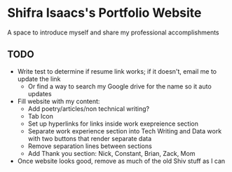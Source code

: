 # Shifra Isaacs's Portfolio Website
A space to introduce myself and share my professional accomplishments

## TODO
- Write test to determine if resume link works; if it doesn't, email me to update the link
  - Or find a way to search my Google drive for the name so it auto updates
- Fill website with my content:
  - Add poetry/articles/non technical writing?
  - Tab Icon
  - Set up hyperlinks for links inside work exepreience section
  - Separate work experience section into Tech Writing and Data work with two buttons that render separate data
  - Remove separation lines between sections
  - Add Thank you section: Nick, Constant, Brian, Zack, Mom
- Once website looks good, remove as much of the old Shiv stuff as I can
